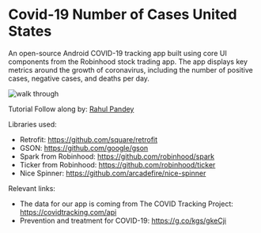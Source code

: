 # Covid-19 Number of Cases United States

An open-source Android COVID-19 tracking app built using core UI components from the Robinhood stock trading app. The app displays key metrics around the growth of coronavirus, including the number of positive cases, negative cases, and deaths per day.

<img src='https://media3.giphy.com/media/THm1ofDwDPganCYyIx/giphy.gif' title='walk through' />

Tutorial Follow along by: [Rahul Pandey](https://github.com/rpandey1234/)

Libraries used:
- Retrofit: https://github.com/square/retrofit
- GSON: https://github.com/google/gson
- Spark from Robinhood: https://github.com/robinhood/spark
- Ticker from Robinhood: https://github.com/robinhood/ticker
- Nice Spinner: https://github.com/arcadefire/nice-spinner

Relevant links:
- The data for our app is coming from The COVID Tracking Project: https://covidtracking.com/api
- Prevention and treatment for COVID-19: https://g.co/kgs/gkeCji
